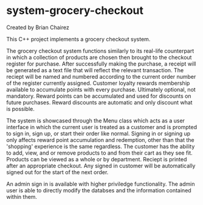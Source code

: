 # system-grocery-checkout

Created by Brian Chairez

This C++ project implements a grocery checkout system.

The grocery checkout system functions similarly to its real-life counterpart in which a collection of products are chosen then brought to the checkout register for purchase. 
After successfully making the purchase, a receipt will be generated as a text file that will reflect the relevant transaction. 
The reciept will be named and numbered according to the current order number of the register currently assigned. 
Customer loyalty rewards membership available to accumulate points with every purchase. Ultimately optional, not mandatory. 
Reward points can be accumulated and used for discounts on future purchases. 
Reward discounts are automatic and only discount what is possible.

The system is showcased through the Menu class which acts as a user interface in which the current user is treated as a customer and is prompted to sign in, sign up, or start their order like normal. 
Signing in or signing up only affects reward point accumulation and redemption, other than that the 'shopping' experience is the same regardless. 
The customer has the ability to add, view, and or remove products to and from their cart as they see fit. 
Products can be viewed as a whole or by department. 
Reciept is printed after an appropriate checkout. Any signed in customer will be automatically signed out for the start of the next order. 

An admin sign in is available with higher priviledge functionality. 
The admin user is able to directly modify the databses and the information contained within them.
